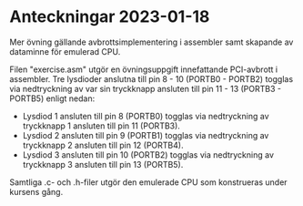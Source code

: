 # Anteckningar 2023-01-18
Mer övning gällande avbrottsimplementering i assembler samt skapande av dataminne för emulerad CPU.

Filen "exercise.asm" utgör en övningsuppgift innefattande PCI-avbrott i assembler.
Tre lysdioder anslutna till pin 8 - 10 (PORTB0 - PORTB2) togglas via nedtryckning av 
var sin tryckknapp ansluten till pin 11 - 13 (PORTB3 - PORTB5) enligt nedan:

   - Lysdiod 1 ansluten till pin 8 (PORTB0) togglas via nedtryckning av tryckknapp 1 ansluten till pin 11 (PORTB3).
   - Lysdiod 2 ansluten till pin 9 (PORTB1) togglas via nedtryckning av tryckknapp 2 ansluten till pin 12 (PORTB4).
   - Lysdiod 3 ansluten till pin 10 (PORTB2) togglas via nedtryckning av tryckknapp 3 ansluten till pin 13 (PORTB5).

Samtliga .c- och .h-filer utgör den emulerade CPU som konstrueras under kursens gång.




